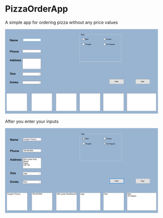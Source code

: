 # PizzaOrderApp
A simple  app for ordering pizza without any price values

![](PizzorderApp.jpg)


After you enter your inputs 

![](PizzaOrderApp.jpg)
